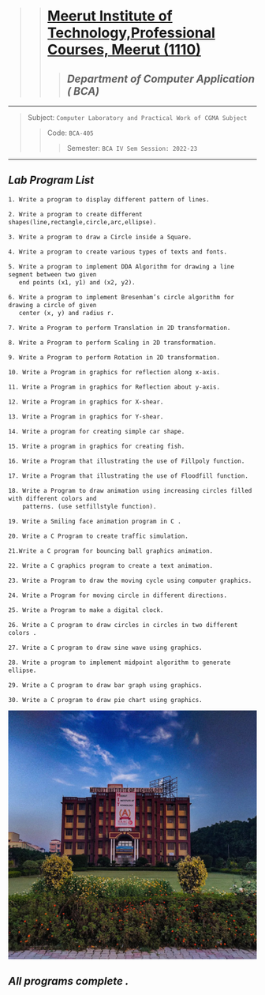 > > # **[Meerut Institute of Technology,Professional Courses, Meerut (1110)](https://www.mitmeerut.net.in/)**
> >
> > > ## _Department of Computer Application ( BCA)_

---

> Subject: `Computer Laboratory and Practical Work of CGMA Subject`
>
> > Code: `BCA-405`
> >
> > > Semester: `BCA IV Sem Session: 2022-23`

---

## _Lab Program List_

```
1. Write a program to display different pattern of lines.
```

```
2. Write a program to create different shapes(line,rectangle,circle,arc,ellipse).
```

```
3. Write a program to draw a Circle inside a Square.
```

```
4. Write a program to create various types of texts and fonts.
```

```
5. Write a program to implement DDA Algorithm for drawing a line segment between two given
   end points (x1, y1) and (x2, y2).
```

```
6. Write a program to implement Bresenham’s circle algorithm for drawing a circle of given
   center (x, y) and radius r.
```

```
7. Write a Program to perform Translation in 2D transformation.
```

```
8. Write a Program to perform Scaling in 2D transformation.
```

```
9. Write a Program to perform Rotation in 2D transformation.
```

```
10. Write a Program in graphics for reflection along x-axis.
```

```
11. Write a Program in graphics for Reflection about y-axis.
```

```
12. Write a Program in graphics for X-shear.
```

```
13. Write a Program in graphics for Y-shear.
```

```
14. Write a program for creating simple car shape.
```

```
15. Write a program in graphics for creating fish.
```

```
16. Write a Program that illustrating the use of Fillpoly function.
```

```
17. Write a Program that illustrating the use of Floodfill function.
```

```
18. Write a Program to draw animation using increasing circles filled with different colors and
    patterns. (use setfillstyle function).
```

```
19. Write a Smiling face animation program in C .
```

```
20. Write a C Program to create traffic simulation.
```

```
21.Write a C program for bouncing ball graphics animation.
```

```
22. Write a C graphics program to create a text animation.
```

```
23. Write a Program to draw the moving cycle using computer graphics.
```

```
24. Write a Program for moving circle in different directions.
```

```
25. Write a Program to make a digital clock.
```

```
26. Write a C program to draw circles in circles in two different colors .
```

```
27. Write a C program to draw sine wave using graphics.
```

```
28. Write a program to implement midpoint algorithm to generate ellipse.
```

```
29. Write a C program to draw bar graph using graphics.
```

```
30. Write a C program to draw pie chart using graphics.
```

![My College](https://github.com/rajkishorbgp/my-personal-data-/blob/main/College/1686057867605.jpg)

## _All programs complete ._
